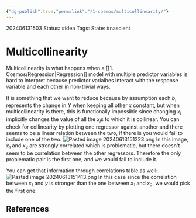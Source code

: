 ```yaml
---
{"dg-publish":true,"permalink":"/1-cosmos/multicollinearity/"}
---
```


202406131503
Status: #idea
Tags: 
State: #nascient
# Multicollinearity
Multicollinearity is what happens when a [[1. Cosmos/Regression\|Regression]] model with multiple predictor variables is hard to interpret because predictor varialbes interact with the response variable and each other in non-trivial ways.

It is something that we want to reduce because by assumption each $b_i$ represents the change in $Y$ when keeping all other $x$ constant, but when multicollinearity is there, this is functionally impossible since changing $x_i$ implicitly changes the value of all the $x_j$s to which it is collinear. You can check for collinearity by plotting one regressor against another and there seems to be a linear relation between the two, if there is you would fail to include one of the two.
![Pasted image 20240613151223.png](/img/user/3.%20Black%20Holes/Files/Pasted%20image%2020240613151223.png)
In this image, $x_1$ and $x_2$ are strongly correlated which is problematic, but there doesn't seem to be correlation between the other regressors.
Therefore the only problematic pair is the first one, and we would fail to include it.

You can get that information through correlations table as well:
![Pasted image 20240613151413.png](/img/user/3.%20Black%20Holes/Files/Pasted%20image%2020240613151413.png)
In this case since the correlation between $x_1$ and $y$ is stronger than the one between $x_1$ and $x_2$, we would pick the first one.


## References
